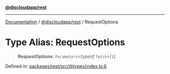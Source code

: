 [**@discloudapp/rest**](../README.md)

***

[Documentation](../../../packages.md) / [@discloudapp/rest](../README.md) / RequestOptions

# Type Alias: RequestOptions

> **RequestOptions**: `Parameters`\<*typeof* `fetch`\>\[`1`\]

Defined in: [packages/rest/src/@types/index.ts:6](https://github.com/discloud/discloud.app/blob/bfcb626f6315ac03eb36b36e57f162cd101e1996/packages/rest/src/@types/index.ts#L6)
